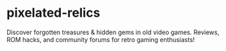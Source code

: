# pixelated-relics
Discover forgotten treasures &amp; hidden gems in old video games. Reviews, ROM hacks, and community forums for retro gaming enthusiasts!
